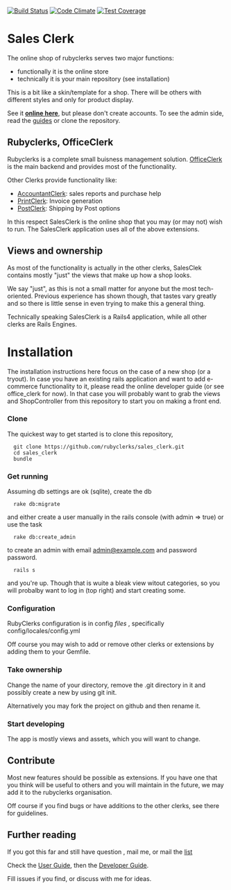 [![Build Status](https://travis-ci.org/rubyclerks/sales_clerk.svg?branch=master)](https://travis-ci.org/rubyclerks/sales_clerk)
[![Code Climate](https://codeclimate.com/github/rubyclerks/sales_clerk/badges/gpa.svg)](https://codeclimate.com/github/rubyclerks/sales_clerk)
[![Test Coverage](https://codeclimate.com/github/rubyclerks/sales_clerk/badges/coverage.svg)](https://codeclimate.com/github/rubyclerks/sales_clerk)

# Sales Clerk

The online shop of rubyclerks serves two major functions:

- functionally it is the online store
- technically it is your main repository (see installation)

This is a bit like a skin/template for a shop. There will be others with different styles and only for product display. 

See it [**online here**](http://auringostaitaan.fi/), but please don't create accounts. To see the admin side, read the
[guides](http://rubyclerks.org/user_guide/01_index.html) or clone the repository.

## Rubyclerks, OfficeClerk

Rubyclerks is a complete small buisness management solution. 
[OfficeClerk](https://github.com/rubyclerks/office_clerk) is the main backend and provides most of the functionality.

Other Clerks provide functionality like:

- [AccountantClerk](https://github.com/rubyclerks/accountant_clerk): sales reports and purchase help
- [PrintClerk](https://github.com/rubyclerks/print_clerk): Invoice generation
- [PostClerk](https://github.com/rubyclerks/post_clerk): Shipping by Post options

In this respect SalesClerk is the online shop that you may (or may not) wish to run. 
The SalesClerk application uses all of the above extensions.

## Views and ownership

As most of the functionality is actually in the other clerks, 
SalesClek contains mostly "just" the views that make up how a shop looks.

We say "just", as this is not a small matter for anyone but the most tech-oriented. Previous experience has shown 
though, that tastes vary greatly and so there is little sense in even trying to make this a general thing.

Technically speaking SalesClerk is a Rails4 application, while all other clerks are Rails Engines.

# Installation

The installation instructions here focus on the case of a new shop (or a tryout). In case you have an existing rails application and want to add e-commerce functionality to it, please read the online developer guide (or see office_clerk for now). In that case you will probably want to grab the views and ShopController from this repository to start you 
on making a front end.

### Clone

The quickest way to get started is to clone this repository, 

```
  git clone https://github.com/rubyclerks/sales_clerk.git
  cd sales_clerk
  bundle
```

### Get running

Assuming db settings are ok (sqlite), create the db

```
  rake db:migrate
```

and either create a user manually in the rails console (with admin => true) or use the task

```
  rake db:create_admin
```

to create an admin with email admin@example.com and password password.

```
  rails s
```

and you're up. Though that is wuite a bleak view witout categories, so you will probalby want to log in (top right)
and start creating some.
 
### Configuration

RubyClerks configuration is in config *files* , specifically config/locales/config.yml

Off course you may wish to add or remove other clerks or extensions by adding them to your Gemfile.

### Take ownership

Change the name of your directory, remove the .git directory in it and possibly create a new by using git init.

Alternatively you may fork the project on github and then rename it.

### Start developing

The app is mostly views and assets, which you will want to change.

## Contribute

Most new features should be possible as extensions. If you have one that you think will be useful to others and you will maintain in the future, we may add it to the rubyclerks organisation.

Off course if you find bugs or have additions to the other clerks, see there for guidelines.

## Further reading

If you got this far and still have question , mail me, or mail the [list](https://groups.google.com/forum/#!forum/rubyclerks)

Check the [User Guide](http://rubyclerks.org/user_guide/01_index.html), 
then the [Developer Guide](http://rubyclerks.org/developer_guide/01_index.html).

Fill issues if you find, or discuss with me for ideas.

